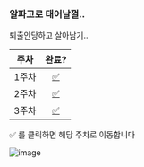 ### 알파고로 태어날껄..

퇴출안당하고 살아남기..

|주차|완료?|
|:---:|:---:|
| 1주차 | [✅](https://github.com/UnTitle-NoBrain-Algorithm-Study/ezidayzi_algorithm/tree/main/week1) |
| 2주차 |[✅](https://github.com/UnTitle-NoBrain-Algorithm-Study/ezidayzi_algorithm/tree/main/week2)|
| 3주차 |[✅](https://github.com/UnTitle-NoBrain-Algorithm-Study/ezidayzi_algorithm/tree/main/week3)|

✅ 를 클릭하면 해당 주차로 이동합니다

![image](https://user-images.githubusercontent.com/72497599/161424540-b6f5b693-12b0-4a4f-bcf2-7aaeefb182c5.png)

